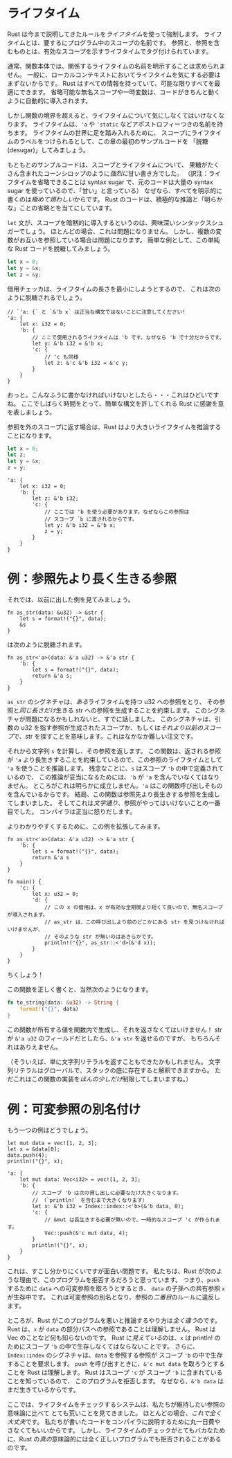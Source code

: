 <!--
# Lifetimes
-->

# ライフタイム

<!--
Rust enforces these rules through *lifetimes*. Lifetimes are effectively
just names for scopes somewhere in the program. Each reference,
and anything that contains a reference, is tagged with a lifetime specifying
the scope it's valid for.
-->

Rust は今まで説明してきたルールを*ライフタイム*を使って強制します。
ライフタイムとは、要するにプログラム中のスコープの名前です。
参照と、参照を含むものとは、有効なスコープを示すライフタイムでタグ付けられています。

<!--
Within a function body, Rust generally doesn't let you explicitly name the
lifetimes involved. This is because it's generally not really necessary
to talk about lifetimes in a local context; Rust has all the information and
can work out everything as optimally as possible. Many anonymous scopes and
temporaries that you would otherwise have to write are often introduced to
make your code Just Work.
-->

通常、関数本体では、関係するライフタイムの名前を明示することは求められません。
一般に、ローカルコンテキストにおいてライフタイムを気にする必要はまずないからです。
Rust はすべての情報を持っていて、可能な限りすべてを最適にできます。
省略可能な無名スコープや一時変数は、コードがきちんと動くように自動的に導入されます。

<!--
However once you cross the function boundary, you need to start talking about
lifetimes. Lifetimes are denoted with an apostrophe: `'a`, `'static`. To dip
our toes with lifetimes, we're going to pretend that we're actually allowed
to label scopes with lifetimes, and desugar the examples from the start of
this chapter.
-->

しかし関数の境界を超えると、ライフタイムについて気にしなくてはいけなくなります。
ライフタイムは、`'a` や `'static` などアポストロフィーつきの名前を持ちます。
ライフタイムの世界に足を踏み入れるために、
スコープにライフタイムのラベルをつけられるとして、この章の最初のサンプルコードを
「脱糖 (desugar)」してみましょう。

<!--
Originally, our examples made use of *aggressive* sugar -- high fructose corn
syrup even -- around scopes and lifetimes, because writing everything out
explicitly is *extremely noisy*. All Rust code relies on aggressive inference
and elision of "obvious" things.
-->

もともとのサンプルコードは、スコープとライフタイムについて、
果糖がたくさん含まれたコーンシロップのように*強烈に*甘い書き方でした。
（訳注：ライフタイムを省略できることは syntax sugar で、元のコードは大量の syntax sugar を使っているので、「甘い」と言っている）
なぜなら、すべてを明示的に書くのは*極めて煩わしい*からです。
Rust のコードは、積極的な推論と「明らかな」ことの省略とを当てにしています。

<!--
One particularly interesting piece of sugar is that each `let` statement implicitly
introduces a scope. For the most part, this doesn't really matter. However it
does matter for variables that refer to each other. As a simple example, let's
completely desugar this simple piece of Rust code:
-->

`let` 文が、スコープを暗黙的に導入するというのは、興味深いシンタックスシュガーでしょう。
ほとんどの場合、これは問題になりません。
しかし、複数の変数がお互いを参照している場合は問題になります。
簡単な例として、この単純な Rust コードを脱糖してみましょう。

```rust
let x = 0;
let y = &x;
let z = &y;
```

<!--
The borrow checker always tries to minimize the extent of a lifetime, so it will
likely desugar to the following:
-->

借用チェッカは、ライフタイムの長さを最小にしようとするので、
これは次のように脱糖されるでしょう。

```rust,ignore
// `'a: {` と `&'b x` は正当な構文ではないことに注意してください!
'a: {
    let x: i32 = 0;
    'b: {
        // ここで使用されるライフタイムは 'b です。なぜなら 'b で十分だからです。
        let y: &'b i32 = &'b x;
        'c: {
            // 'c も同様
            let z: &'c &'b i32 = &'c y;
        }
    }
}
```

<!--
Wow. That's... awful. Let's all take a moment to thank Rust for making this easier.
-->

おっと。こんなふうに書かなければいけないとしたら・・・これはひどいですね。
ここでしばらく時間をとって、簡単な構文を許してくれる Rust に感謝を意を表しましょう。

<!--
Actually passing references to outer scopes will cause Rust to infer
a larger lifetime:
-->

参照を外のスコープに返す場合は、Rust はより大きいライフタイムを推論することになります。

```rust
let x = 0;
let z;
let y = &x;
z = y;
```

```rust,ignore
'a: {
    let x: i32 = 0;
    'b: {
        let z: &'b i32;
        'c: {
            // ここでは 'b を使う必要があります。なぜならこの参照は
            // スコープ `b に渡されるからです。
            let y: &'b i32 = &'b x;
            z = y;
        }
    }
}
```


<!--
# Example: references that outlive referents
-->

# 例：参照先より長く生きる参照

<!--
Alright, let's look at some of those examples from before:
-->

それでは、以前に出した例を見てみましょう。

```rust,ignore
fn as_str(data: &u32) -> &str {
    let s = format!("{}", data);
    &s
}
```

<!--
desugars to:
-->

は次のように脱糖されます。

```rust,ignore
fn as_str<'a>(data: &'a u32) -> &'a str {
    'b: {
        let s = format!("{}", data);
        return &'a s;
    }
}
```

<!--
This signature of `as_str` takes a reference to a u32 with *some* lifetime, and
promises that it can produce a reference to a str that can live *just as long*.
Already we can see why this signature might be trouble. That basically implies
that we're going to find a str somewhere in the scope the reference
to the u32 originated in, or somewhere *even earlier*. That's a bit of a tall
order.
-->

`as_str` のシグネチャは、*ある*ライフタイムを持つ u32 への参照をとり、
その参照と*同じ長さだけ*生きる str への参照を生成することを約束します。
このシグネチャが問題になるかもしれないと、すでに話しました。
このシグネチャは、引数の u32 を指す参照が生成されたスコープか、もしくは*それより以前のスコープ*で、str を探すことを意味します。これはなかなか難しい注文です。

<!--
We then proceed to compute the string `s`, and return a reference to it. Since
the contract of our function says the reference must outlive `'a`, that's the
lifetime we infer for the reference. Unfortunately, `s` was defined in the
scope `'b`, so the only way this is sound is if `'b` contains `'a` -- which is
clearly false since `'a` must contain the function call itself. We have therefore
created a reference whose lifetime outlives its referent, which is *literally*
the first thing we said that references can't do. The compiler rightfully blows
up in our face.
-->

それから文字列 `s` を計算し、その参照を返します。
この関数は、返される参照が `'a` より長生きすることを約束しているので、この参照のライフタイムとして `'a` を使うことを推論します。
残念なことに、`s` はスコープ `'b` の中で定義されているので、
この推論が妥当になるためには、`'b` が `'a` を含んでいなくてはなりません。
ところがこれは明らかに成立しません。`'a` はこの関数呼び出しそものを含んでいるからです。
結局、この関数は参照先より長生きする参照を生成してしまいました。
そしてこれは*文字通り*、参照がやってはいけないことの一番目でした。
コンパイラは正当に怒りだします。

<!--
To make this more clear, we can expand the example:
-->

よりわかりやすくするために、この例を拡張してみます。

```rust,ignore
fn as_str<'a>(data: &'a u32) -> &'a str {
    'b: {
        let s = format!("{}", data);
        return &'a s
    }
}

fn main() {
    'c: {
        let x: u32 = 0;
        'd: {
            // この x の借用は、x が有効な全期間より短くて良いので、無名スコープが導入されます。
            // as_str は、この呼び出しより前のどこかにある str を見つけなければいけませんが、
            // そのような str が無いのはあきらかです。
            println!("{}", as_str::<'d>(&'d x));
        }
    }
}
```

<!--
Shoot!
-->

ちくしょう！

<!--
Of course, the right way to write this function is as follows:
-->

この関数を正しく書くと、当然次のようになります。

```rust
fn to_string(data: &u32) -> String {
    format!("{}", data)
}
```

<!--
We must produce an owned value inside the function to return it! The only way
we could have returned an `&'a str` would have been if it was in a field of the
`&'a u32`, which is obviously not the case.
-->

この関数が所有する値を関数内で生成し、それを返さなくてはいけません！
str が `&'a u32` のフィールドだとしたら、`&'a str` を返せるのですが、
もちろんそれはありえません。

<!--
(Actually we could have also just returned a string literal, which as a global
can be considered to reside at the bottom of the stack; though this limits
our implementation *just a bit*.)
-->

（そういえば、単に文字列リテラルを返すこともできたかもしれません。
文字列リテラルはグローバルで、スタックの底に存在すると解釈できますから。
ただこれはこの関数の実装を*ほんの少しだけ*制限してしまいますね。）

<!--
# Example: aliasing a mutable reference
-->

# 例：可変参照の別名付け

<!--
How about the other example:
-->

もう一つの例はどうでしょう。

```rust,ignore
let mut data = vec![1, 2, 3];
let x = &data[0];
data.push(4);
println!("{}", x);
```

```rust,ignore
'a: {
    let mut data: Vec<i32> = vec![1, 2, 3];
    'b: {
        // スコープ 'b は次の貸し出しに必要なだけ大きくなります。
        // （`println!` を含むまで大きくなります）
        let x: &'b i32 = Index::index::<'b>(&'b data, 0);
        'c: {
            // &mut は長生きする必要が無いので、一時的なスコープ 'c が作られます。
            Vec::push(&'c mut data, 4);
        }
        println!("{}", x);
    }
}
```

<!--
The problem here is a bit more subtle and interesting. We want Rust to
reject this program for the following reason: We have a live shared reference `x`
to a descendant of `data` when we try to take a mutable reference to `data`
to `push`. This would create an aliased mutable reference, which would
violate the *second* rule of references.
-->

これは、すこし分かりにくいですが面白い問題です。
私たちは、Rust が次のような理由で、このプログラムを拒否するだろうと思っています。
つまり、`push` するために `data` への可変参照を取ろうとするとき、
`data` の子孫への共有参照 `x` が生存中です。
これは可変参照の別名となり、参照の*二番目*のルールに違反します。

<!--
However this is *not at all* how Rust reasons that this program is bad. Rust
doesn't understand that `x` is a reference to a subpath of `data`. It doesn't
understand Vec at all. What it *does* see is that `x` has to live for `'b` to
be printed. The signature of `Index::index` subsequently demands that the
reference we take to `data` has to survive for `'b`. When we try to call `push`,
it then sees us try to make an `&'c mut data`. Rust knows that `'c` is contained
within `'b`, and rejects our program because the `&'b data` must still be live!
-->

ところが、Rust がこのプログラムを悪いと推論するやり方は*全く違う*のです。
Rust は、`x` が `data` の部分パスへの参照であることは理解しません。
Rust は Vec のことなど何も知らないのです。
Rust に*見えている*のは、`x` は println! のためにスコープ `'b` の中で生存しなくてはならないことです。
さらに、`Index::index` のシグネチャは、`data` を参照する参照が
スコープ `'b` の中で生存することを要求します。
`push` を呼び出すときに、`&'c mut data` を取ろうとすることを Rust は理解します。
Rust はスコープ `'c` が スコープ `'b` に含まれていることを知っているので、
このプログラムを拒否します。
なぜなら、`&'b data` はまだ生きているからです。


<!--
Here we see that the lifetime system is much more coarse than the reference
semantics we're actually interested in preserving. For the most part, *that's
totally ok*, because it keeps us from spending all day explaining our program
to the compiler. However it does mean that several programs that are totally
correct with respect to Rust's *true* semantics are rejected because lifetimes
are too dumb.
-->

ここでは、ライフタイムをチェックするシステムは、私たちが維持したい参照の意味論に比べて
とても荒いことを見てきました。
ほとんどの場合、*これで全く大丈夫*です。
私たちが書いたコードをコンパイラに説明するために丸一日費やさなくてもいいからです。
しかし、ライフタイムのチェックがとてもバカなために、Rust の*真の*意味論的には全く正しいプログラムでも拒否されることがあるのです。
